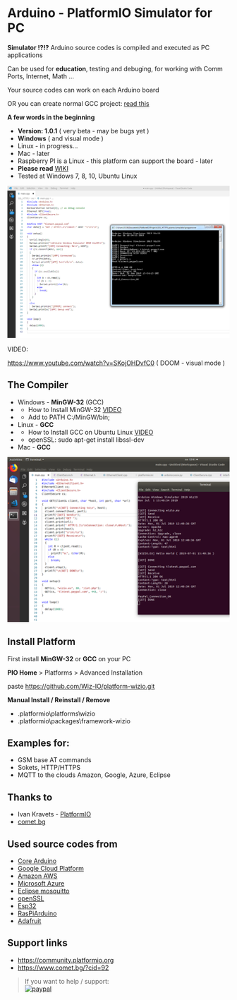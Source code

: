 # Arduino - PlatformIO Simulator for PC

**Simulator !?!?** Arduino source codes is compiled and executed as PC applications

Can be used for **education**, testing and debuging, for working with Comm Ports, Internet, Math ...

Your source codes can work on each Arduino board

OR you can create normal GCC project: [read this](https://github.com/Wiz-IO/platform-wizio/wiki/GCC-Project)

**A few words in the beginning**
* **Version: 1.0.1** ( very beta - may be bugs yet )
* **Windows** ( and visual mode )
* Linux - in progress...
* Mac - later
* Raspberry PI is a Linux - this platform can support the board - later
* **Please read** [WIKI](https://github.com/Wiz-IO/platform-wizio/wiki)
* Tested at Windows 7, 8, 10, Ubuntu Linux 

![Project](https://raw.githubusercontent.com/Wiz-IO/LIB/master/images/arduino-simulator.png) 

VIDEO: 

https://www.youtube.com/watch?v=SKojOHDvfC0 ( DOOM - visual mode )


## The Compiler
* Windows - **MinGW-32** (GCC)
* * How to Install MinGW-32 [VIDEO](https://www.youtube.com/watch?v=sXW2VLrQ3Bs)
* * Add to PATH C:/MinGW/bin;
* Linux - **GCC**
* * How to Install GCC on Ubuntu Linux [VIDEO](https://www.youtube.com/watch?v=cotkJrewAz0)
* * openSSL: sudo apt-get install libssl-dev
* Mac - **GCC**

![Project](https://raw.githubusercontent.com/Wiz-IO/LIB/master/images/wizio-linux-ubuntu.png)

## Install Platform 

First install **MinGW-32** or **GCC** on your PC 

**PIO Home** > Platforms > Advanced Installation 

paste https://github.com/Wiz-IO/platform-wizio.git

**Manual Install / Reinstall / Remove**
* .platformio\platforms\wizio
* .platformio\packages\framework-wizio

## Examples for:
* GSM base AT commands
* Sokets, HTTP/HTTPS
* MQTT to the clouds Amazon, Google, Azure, Eclipse

## Thanks to

* Ivan Kravets - [PlatformIO](https://platformio.org/)
* [comet.bg](https://www.comet.bg/?cid=92)

## Used source codes from

* [Core Arduino](https://github.com/arduino/Arduino)
* [Google Cloud Platform](https://github.com/GoogleCloudPlatform/google-cloud-iot-arduino)
* [Amazon AWS](https://github.com/aws)
* [Microsoft Azure](https://github.com/Azure)
* [Eclipse mosquitto](https://github.com/eclipse/mosquitto)
* [openSSL](https://github.com/openssl/openssl)
* [Esp32](https://github.com/espressif/arduino-esp32)
* [RasPiArduino](https://github.com/me-no-dev/RasPiArduino)
* [Adafruit](https://github.com/adafruit)


## Support links

* https://community.platformio.org
* https://www.comet.bg/?cid=92



>If you want to help / support:   
[![paypal](https://www.paypalobjects.com/en_US/i/btn/btn_donate_SM.gif)](https://www.paypal.com/cgi-bin/webscr?cmd=_s-xclick&hosted_button_id=ESUP9LCZMZTD6)
